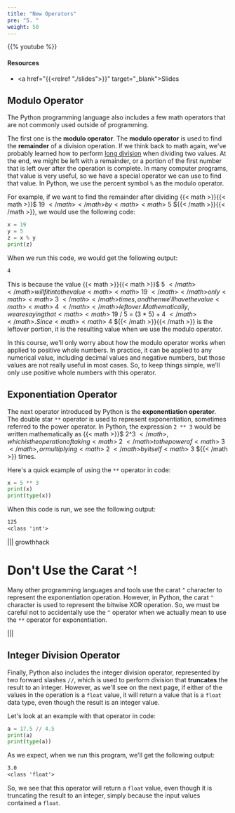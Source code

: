 ```yaml
---
title: "New Operators"
pre: "5. "
weight: 50
---
```


<!-- EAV raw complete -->

{{% youtube  %}}

#### Resources

* <a href="{{<relref "./slides">}}" target="_blank">Slides</a>

## Modulo Operator

The Python programming language also includes a few math operators that are not commonly used outside of programming. 

The first one is the **modulo operator**. The **modulo operator** is used to find the **remainder** of a division operation. If we think back to math again, we've probably learned how to perform [long division](https://en.wikipedia.org/wiki/Long_division) when dividing two values. At the end, we might be left with a remainder, or a portion of the first number that is left over after the operation is complete. In many computer programs, that value is very useful, so we have a special operator we can use to find that value. In Python, we use the percent symbol `%` as the modulo operator.

For example, if we want to find the remainder after dividing {{< math >}}{{< math >}}$  19  ${{< /math >}}{{< /math >}} by {{< math >}}{{< math >}}$  5  ${{< /math >}}{{< /math >}}, we would use the following code:

```python
x = 19
y = 5
z = x % y
print(z)
```

When we run this code, we would get the following output:

```tex
4
```

This is because the value {{< math >}}{{< math >}}$  5  ${{< /math >}}{{< /math >}} will fit into the value {{< math >}}{{< math >}}$  19  ${{< /math >}}{{< /math >}} only {{< math >}}{{< math >}}$  3  ${{< /math >}}{{< /math >}} times, and then we'll have the value {{< math >}}{{< math >}}$  4  ${{< /math >}}{{< /math >}} left over. Mathematically, we are saying that {{< math >}}{{< math >}}$  19 / 5 = (3 * 5) + 4  ${{< /math >}}{{< /math >}}. Since {{< math >}}{{< math >}}$  4  ${{< /math >}}{{< /math >}} is the leftover portion, it is the resulting value when we use the modulo operator. 

In this course, we'll only worry about how the modulo operator works when applied to positive whole numbers. In practice, it can be applied to any numerical value, including decimal values and negative numbers, but those values are not really useful in most cases. So, to keep things simple, we'll only use positive whole numbers with this operator.

## Exponentiation Operator

The next operator introduced by Python is the **exponentiation operator**. The double star `**` operator is used to represent exponentiation, sometimes referred to the power operator. In Python, the expression `2 ** 3` would be written mathematically as {{< math >}}$ 2^3 ${{< /math >}}, which is the operation of taking {{< math >}}$ 2 ${{< /math >}} to the power of {{< math >}}$ 3 ${{< /math >}}, or multiplying {{< math >}}$ 2 ${{< /math >}} by itself {{< math >}}$ 3 ${{< /math >}} times.

Here's a quick example of using the `**` operator in code:

```python
x = 5 ** 3
print(x)
print(type(x))
```

When this code is run, we see the following output:

```tex
125
<class 'int'>
```

||| growthhack

# Don't Use the Carat `^`!

Many other programming languages and tools use the carat `^` character to represent the exponentiation operation. However, in Python, the carat `^` character is used to represent the bitwise XOR operation. So, we must be careful not to accidentally use the `^` operator when we actually mean to use the `**` operator for exponentiation.

|||

## Integer Division Operator

Finally, Python also includes the integer division operator, represented by two forward slashes `//`, which is used to perform division that **truncates** the result to an integer. However, as we'll see on the next page, if either of the values in the operation is a `float` value, it will return a value that is a `float` data type, even though the result is an integer value.

Let's look at an example with that operator in code:

```python
a = 17.5 // 4.5
print(a)
print(type(a))
```

As we expect, when we run this program, we'll get the following output:

```tex
3.0
<class 'float'>
```

So, we see that this operator will return a `float` value, even though it is truncating the result to an integer, simply because the input values contained a `float`. 

